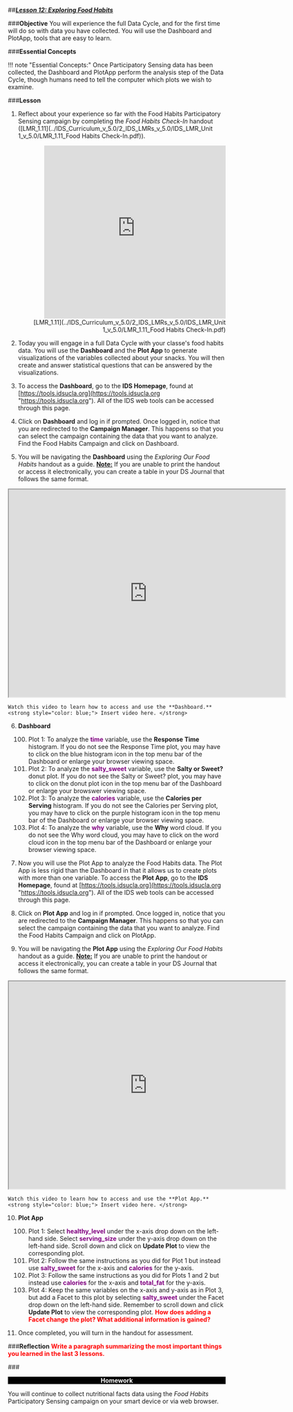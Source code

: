 ##***<u>Lesson 12: Exploring Food Habits</u>***

###**Objective**
You will experience the full Data Cycle, and for the first time will do so with data you have collected.
You will use the Dashboard and PlotApp, tools that are easy to learn.


###**Essential Concepts**

!!! note "Essential Concepts:"
    Once Participatory Sensing data has been collected, the Dashboard and PlotApp
    perform the analysis step of the Data Cycle, though humans need to tell the computer which plots we
    wish to examine.
    

###**Lesson**
1. Reflect about your experience so far with the Food Habits Participatory Sensing
campaign by completing the *Food Habits Check-In* handout ([LMR_1.11](../IDS_Curriculum_v_5.0/2_IDS_LMRs_v_5.0/IDS_LMR_Unit 1_v_5.0/LMR_1.11_Food Habits Check-In.pdf)).
<div align="right"><iframe src="https://docs.google.com/viewerng/viewer?url=https://curriculum.idsucla.org/IDS_Curriculum_v_5.0_preview/2_IDS_LMRs_v_5.0/IDS_LMR_Unit 1_v_5.0/LMR_1.11_Food Habits Check-In.pdf&embedded=true" style=" width:420px;height:400px;" frameborder="0"></iframe><br>[LMR_1.11](../IDS_Curriculum_v_5.0/2_IDS_LMRs_v_5.0/IDS_LMR_Unit 1_v_5.0/LMR_1.11_Food Habits Check-In.pdf)</div>

2. Today you will engage in a full Data Cycle with your classe's food habits data. You will use the **Dashboard** and the **Plot App** to generate visualizations of the variables collected about your snacks. You will then create and answer statistical questions that can be answered by the visualizations.

3. To access the **Dashboard**, go to the **IDS Homepage**, found at
[https://tools.idsucla.org](https://tools.idsucla.org "https://tools.idsucla.org"). All of the IDS web tools can be accessed through this page.

4. Click on **Dashboard** and log in if prompted. Once logged in, notice that you are redirected to the **Campaign Manager**. This happens so that you can select the campaign containing the data that you want to analyze. Find the Food Habits Campaign and click on Dashboard.

5. You will be navigating the **Dashboard** using the *Exploring Our Food Habits* handout as a guide. **<u>Note:</u>** If you are unable to print the handout or access it electronically, you can create a table in your DS Journal that follows the same format.
<iframe src="https://drive.google.com/file/d/1PTCiYViQ2lY21FR_g59TKXDz-PsBR_PK/preview" width="640" height="480"></iframe>

    Watch this video to learn how to access and use the **Dashboard.**<strong style="color: blue;"> Insert video here. </strong>

6. **Dashboard**

    100. Plot 1: To analyze the <strong style="color: purple;">time</strong> variable, use the **Response Time** histogram. If you do not see the Response Time plot, you may have to click on the blue histogram icon in the top menu bar of the Dashboard or enlarge your browser viewing space.
    100. Plot 2: To analyze the <strong style="color: purple;">salty_sweet</strong> variable, use the **Salty or Sweet?** donut plot. If you do not see the Salty or Sweet? plot, you may have to click on the donut plot icon in the top menu bar of the Dashboard or enlarge your browswer viewing space.
    100. Plot 3: To analyze the <strong style="color: purple;">calories</strong> variable, use the **Calories per Serving** histogram. If you do not see the Calories per Serving plot, you may have to click on the purple histogram icon in the top menu bar of the Dashboard or enlarge your browser viewing space.
    100. Plot 4: To analyze the <strong style="color: purple;">why</strong> variable, use the **Why** word cloud. If you do not see the Why word cloud, you may have to click on the word cloud icon in the top menu bar of the Dashboard or enlarge your browser viewing space.

7. Now you will use the Plot App to analyze the Food Habits data. The Plot App is less rigid than the Dashboard in that it allows us to create plots with more than one variable. To access the **Plot App**, go to the **IDS Homepage**, found at
[https://tools.idsucla.org](https://tools.idsucla.org "https://tools.idsucla.org"). All of the IDS web tools can be accessed through this page.

8. Click on **Plot App** and log in if prompted. Once logged in, notice that you are redirected to the **Campaign Manager**. This happens so that you can select the campaign containing the data that you want to analyze. Find the Food Habits Campaign and click on PlotApp.

9. You will be navigating the **Plot App** using the *Exploring Our Food Habits* handout as a guide. **<u>Note:</u>** If you are unable to print the handout or access it electronically, you can create a table in your DS Journal that follows the same format.
<iframe src="https://drive.google.com/file/d/1GFXuziZz9K9r4qN62hbJfud_dFL0MJ8b/preview" width="640" height="480"></iframe>

    Watch this video to learn how to access and use the **Plot App.**<strong style="color: blue;"> Insert video here. </strong>


10. **Plot App**  
    
    100. Plot 1: Select <strong style="color: purple;">healthy_level</strong> under the x-axis drop down on the left-hand side. Select <strong style="color: purple;">serving_size</strong> under the y-axis drop down on the left-hand side. Scroll down and click on **Update Plot** to view the corresponding plot.
    100. Plot 2: Follow the same instructions as you did for Plot 1 but instead use <strong style="color: purple;">salty_sweet</strong> for the x-axis and <strong style="color: purple;">calories</strong> for the y-axis. 
    100. Plot 3: Follow the same instructions as you did for Plots 1 and 2 but instead use <strong style="color: purple;">calories</strong> for the x-axis and <strong style="color: purple;">total_fat</strong> for the y-axis.
    100. Plot 4: Keep the same variables on the x-axis and y-axis as in Plot 3, but add a Facet to this plot by selecting <strong style="color: purple;">salty_sweet</strong> under the Facet drop down on the left-hand side. Remember to scroll down and click **Update Plot** to view the corresponding plot. <strong style="color: red;">How does adding a Facet change the plot? What additional information is gained?</strong>
    
11. Once completed, you will turn in the handout for assessment.

###**Reflection**
<strong style="color: red;"> Write a paragraph summarizing the most important things you learned in the last 3 lessons. </strong>

###<p style="background: black; color: white; text-align: center;">**Homework**</p>
You will continue to collect nutritional facts data using the *Food Habits* Participatory Sensing
campaign on your smart device or via web browser.